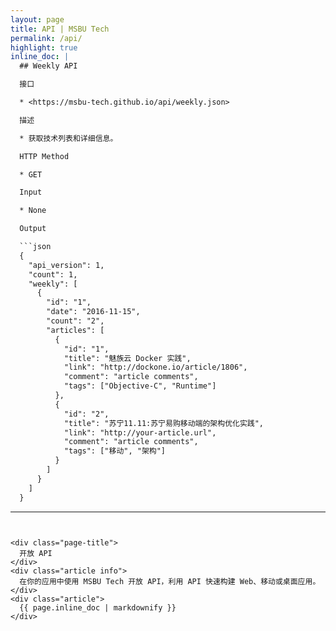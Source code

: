 ```yaml
---
layout: page
title: API | MSBU Tech
permalink: /api/
highlight: true
inline_doc: |
  ## Weekly API

  接口

  * <https://msbu-tech.github.io/api/weekly.json>

  描述

  * 获取技术列表和详细信息。

  HTTP Method

  * GET

  Input

  * None

  Output

  ```json
  {
    "api_version": 1,
    "count": 1,
    "weekly": [
      {
        "id": "1",
        "date": "2016-11-15",
        "count": "2",
        "articles": [
          {
            "id": "1",
            "title": "魅族云 Docker 实践",
            "link": "http://dockone.io/article/1806",
            "comment": "article comments",
            "tags": ["Objective-C", "Runtime"]
          },
          {
            "id": "2",
            "title": "苏宁11.11:苏宁易购移动端的架构优化实践",
            "link": "http://your-article.url",
            "comment": "article comments",
            "tags": ["移动", "架构"]
          }
        ]
      }
    ]
  }
  ```
---
```


<div class="page-title">
  开放 API
</div>
<div class="article info">
  在你的应用中使用 MSBU Tech 开放 API，利用 API 快速构建 Web、移动或桌面应用。
</div>
<div class="article">
  {{ page.inline_doc | markdownify }}
</div>
